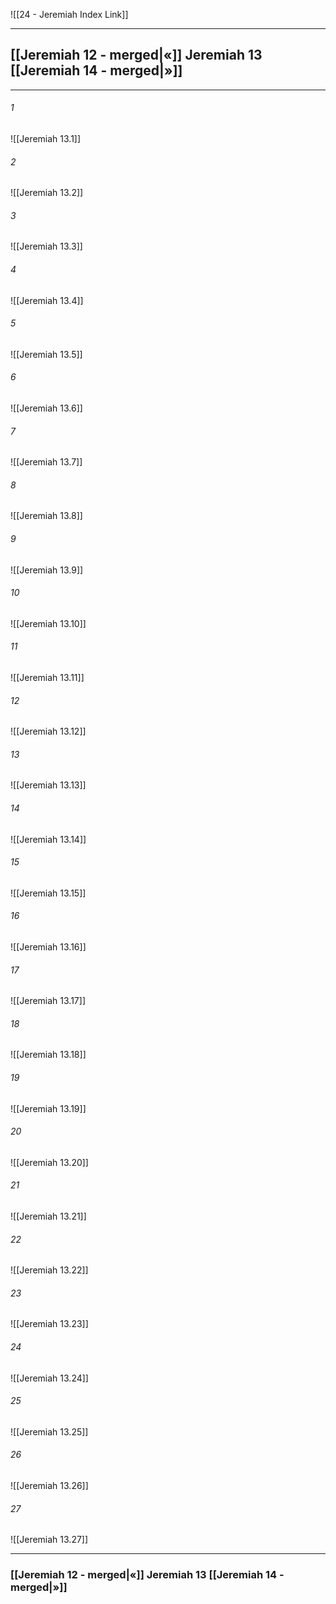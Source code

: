 ![[24 - Jeremiah Index Link]]

---
##  [[Jeremiah 12 - merged|«]] Jeremiah 13 [[Jeremiah 14 - merged|»]]

---

###### 1
![[Jeremiah 13.1]] 

###### 2
![[Jeremiah 13.2]] 

###### 3
![[Jeremiah 13.3]] 

###### 4
![[Jeremiah 13.4]]

###### 5 
![[Jeremiah 13.5]] 

###### 6
![[Jeremiah 13.6]] 

###### 7
![[Jeremiah 13.7]] 

###### 8
![[Jeremiah 13.8]] 

###### 9
![[Jeremiah 13.9]] 

###### 10
![[Jeremiah 13.10]] 

###### 11
![[Jeremiah 13.11]] 

###### 12
![[Jeremiah 13.12]]

###### 13
![[Jeremiah 13.13]] 

###### 14
![[Jeremiah 13.14]] 

###### 15
![[Jeremiah 13.15]]

###### 16
![[Jeremiah 13.16]] 

###### 17
![[Jeremiah 13.17]]

###### 18
![[Jeremiah 13.18]] 

###### 19
![[Jeremiah 13.19]] 

###### 20
![[Jeremiah 13.20]]

###### 21
![[Jeremiah 13.21]] 

###### 22
![[Jeremiah 13.22]] 

###### 23
![[Jeremiah 13.23]]

###### 24
![[Jeremiah 13.24]] 

###### 25
![[Jeremiah 13.25]]

###### 26
![[Jeremiah 13.26]] 

###### 27
![[Jeremiah 13.27]] 


---
###  [[Jeremiah 12 - merged|«]] Jeremiah 13 [[Jeremiah 14 - merged|»]]